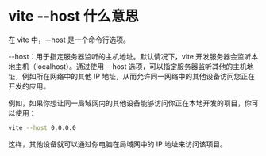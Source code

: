 # vite --host 什么意思

在 vite 中，--host 是一个命令行选项。

--host：用于指定服务器监听的主机地址。默认情况下，vite 开发服务器会监听本地主机（localhost）。通过使用 --host 选项，可以指定服务器监听其他的主机地址，例如所在网络中的其他 IP 地址，从而允许同一网络中的其他设备访问您正在开发的应用。

例如，如果你想让同一局域网内的其他设备能够访问你正在本地开发的项目，你可以使用：

```bash
vite --host 0.0.0.0
```

这样，其他设备就可以通过你电脑在局域网中的 IP 地址来访问该项目。
